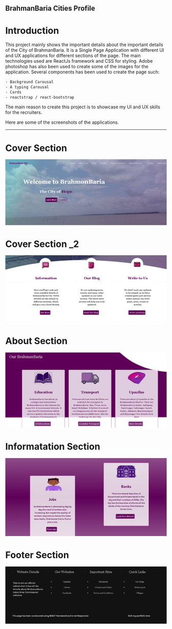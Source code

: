 ## BrahmanBaria Cities Profile

# Introduction 
This project mainly shows the important details about the important details of the City of BrahmanBaria. It is a Single Page Application with different UI and UX applications for different sections of the page. The main technologies used are ReactJs framework and CSS for styling. Adobe photoshop has also been used to create some of the images for the application. Several components has been used to create the page such: 

    - Background Carousal
    - A typing Carousal
    - Cards
    - reactstrap / react-bootstrap

The main reason to create this project is to showcase my UI and UX skills for the recruiters. 

Here are some of the screenshots of the applications. 

- - - - 
# Cover Section
![picture alt](./public/CoverPage_SC.png)

# Cover Section _2
![picture alt](./public/BelowCover_SC.png)

# About Section
![picture alt](./public/info_SC.png)

# Informatation Section 
![picture alt](./public/cards_SC.png)

# Footer Section 
![picture alt](./public/footer_SC.png)
